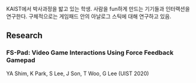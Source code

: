 KAIST에서 박사과정을 밟고 있는 학생. 사람을 fun하게 만드는 기기들과 인터랙션을 연구한다.
구체적으로는 게임패드 안의 아날로그 스틱에 대해 연구하고 있음.
## Research
### FS-Pad: Video Game Interactions Using Force Feedback Gamepad
YA Shim, K Park, S Lee, J Son, T Woo, G Lee (UIST 2020)
